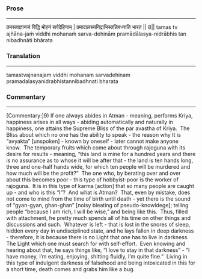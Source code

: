 ### Prose 
 --- 
तमस्त्वज्ञानजं विद्धि मोहनं सर्वदेहिनाम् |
प्रमादालस्यनिद्राभिस्तन्निबध्नाति भारत || 8||
tamas tv ajñāna-jaṁ viddhi mohanaṁ sarva-dehinām
pramādālasya-nidrābhis tan nibadhnāti bhārata

### Translation 
 --- 
tamastvajnanajam viddhi mohanam sarvadehinam pramadalasyanidrabhistannibadhnati bharata

### Commentary 
 --- 
[Commentary:]9) If one always abides in Atman - meaning, performs Kriya, happiness arises in all ways - abiding automatically and naturally in happiness, one attains the Supreme Bliss of the par avastha of Kriya.  The Bliss about which no one has the ability to speak - the reason why It is “avyakta” [unspoken] - known by oneself - later cannot make anyone know.  The temporary fruits which come about through rajoguna with its desire for results - meaning, “this land is mine for a hundred years and there is no assurance as to whose it will be after that - the land is ten hands long, three and one-half hands wide, for which ten people will be murdered and how much will be the profit?”  The one who, by berating over and over about this becomes poor - this type of hobbyist-poor is the worker of rajoguna.  It is in this type of karma [action] that so many people are caught up - and who is this “I”?  And what is Atman?  That, even by mistake, does not come to mind from the time of birth until death - yet there is the sound of “gyan-gyan, ghan-ghan” [noisy bleating of pseudo-knowldege]; telling people “because I am rich, I will be wise,” and being like this.  Thus, filled with attachment, he pretty much spends all of his time on other things and discussions and such.  Whatever is left - that is lost in the snores of sleep, hidden every day in undisciplined state, and he lays fallen in deep darkness - therefore, it is because there is no Light that one has to live in darkness.  The Light which one must search for with self-effort.  Even knowing and hearing about that, he says things like, “I love to stay in that darkness” - “I have money, I’m eating, enjoying, shitting fluidly, I’m quite fine.”  Living in this type of indulgent darkness of falsehood and being intoxicated in this for a short time, death comes and grabs him like a bug.
